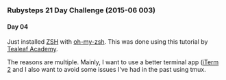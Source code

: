 ### Rubysteps 21 Day Challenge (2015-06 003)

#### Day 04
Just installed [ZSH](http://www.zsh.org/) with [oh-my-zsh](http://ohmyz.sh/).
This was done using this tutorial by [Tealeaf Academy](http://www.gotealeaf.com/blog/how-to-install-ruby-on-rails-development-environment-for-mac-os-x).

The reasons are multiple. Mainly, I want to use a better terminal app ([iTerm 2](http://iterm2.com/) and I also want to avoid some issues I've had in the past using tmux.
